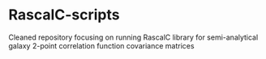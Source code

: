 # RascalC-scripts
Cleaned repository focusing on running RascalC library for semi-analytical galaxy 2-point correlation function covariance matrices
